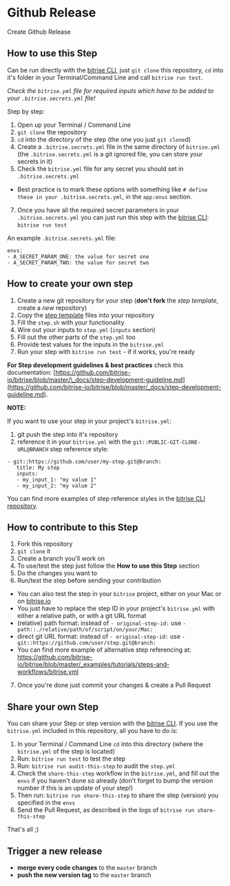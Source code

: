 # Github Release

Create Github Release

## How to use this Step

Can be run directly with the [bitrise CLI](https://github.com/bitrise-io/bitrise),
just `git clone` this repository, `cd` into it's folder in your Terminal/Command Line
and call `bitrise run test`.

_Check the `bitrise.yml` file for required inputs which have to be
added to your `.bitrise.secrets.yml` file!_

Step by step:

1.  Open up your Terminal / Command Line
2.  `git clone` the repository
3.  `cd` into the directory of the step (the one you just `git clone`d)
4.  Create a `.bitrise.secrets.yml` file in the same directory of `bitrise.yml`
    (the `.bitrise.secrets.yml` is a git ignored file, you can store your secrets in it)
5.  Check the `bitrise.yml` file for any secret you should set in `.bitrise.secrets.yml`

* Best practice is to mark these options with something like `# define these in your .bitrise.secrets.yml`, in the `app:envs` section.

7.  Once you have all the required secret parameters in your `.bitrise.secrets.yml` you can just run this step with the [bitrise CLI](https://github.com/bitrise-io/bitrise): `bitrise run test`

An example `.bitrise.secrets.yml` file:

```
envs:
- A_SECRET_PARAM_ONE: the value for secret one
- A_SECRET_PARAM_TWO: the value for secret two
```

## How to create your own step

1.  Create a new git repository for your step (**don't fork** the _step template_, create a _new_ repository)
2.  Copy the [step template](https://github.com/bitrise-steplib/step-template) files into your repository
3.  Fill the `step.sh` with your functionality
4.  Wire out your inputs to `step.yml` (`inputs` section)
5.  Fill out the other parts of the `step.yml` too
6.  Provide test values for the inputs in the `bitrise.yml`
7.  Run your step with `bitrise run test` - if it works, you're ready

**For Step development guidelines & best practices** check this documentation: [https://github.com/bitrise-io/bitrise/blob/master/\_docs/step-development-guideline.md](https://github.com/bitrise-io/bitrise/blob/master/_docs/step-development-guideline.md).

**NOTE:**

If you want to use your step in your project's `bitrise.yml`:

1.  git push the step into it's repository
2.  reference it in your `bitrise.yml` with the `git::PUBLIC-GIT-CLONE-URL@BRANCH` step reference style:

```
- git::https://github.com/user/my-step.git@branch:
   title: My step
   inputs:
   - my_input_1: "my value 1"
   - my_input_2: "my value 2"
```

You can find more examples of step reference styles
in the [bitrise CLI repository](https://github.com/bitrise-io/bitrise/blob/master/_examples/tutorials/steps-and-workflows/bitrise.yml#L65).

## How to contribute to this Step

1.  Fork this repository
2.  `git clone` it
3.  Create a branch you'll work on
4.  To use/test the step just follow the **How to use this Step** section
5.  Do the changes you want to
6.  Run/test the step before sending your contribution

* You can also test the step in your `bitrise` project, either on your Mac or on [bitrise.io](https://www.bitrise.io)
* You just have to replace the step ID in your project's `bitrise.yml` with either a relative path, or with a git URL format
* (relative) path format: instead of `- original-step-id:` use `- path::./relative/path/of/script/on/your/Mac:`
* direct git URL format: instead of `- original-step-id:` use `- git::https://github.com/user/step.git@branch:`
* You can find more example of alternative step referencing at: https://github.com/bitrise-io/bitrise/blob/master/_examples/tutorials/steps-and-workflows/bitrise.yml

7.  Once you're done just commit your changes & create a Pull Request

## Share your own Step

You can share your Step or step version with the [bitrise CLI](https://github.com/bitrise-io/bitrise). If you use the `bitrise.yml` included in this repository, all you have to do is:

1.  In your Terminal / Command Line `cd` into this directory (where the `bitrise.yml` of the step is located)
1.  Run: `bitrise run test` to test the step
1.  Run: `bitrise run audit-this-step` to audit the `step.yml`
1.  Check the `share-this-step` workflow in the `bitrise.yml`, and fill out the
    `envs` if you haven't done so already (don't forget to bump the version number if this is an update
    of your step!)
1.  Then run: `bitrise run share-this-step` to share the step (version) you specified in the `envs`
1.  Send the Pull Request, as described in the logs of `bitrise run share-this-step`

That's all ;)

## Trigger a new release

- __merge every code changes__ to the `master` branch
- __push the new version tag__ to the `master` branch
